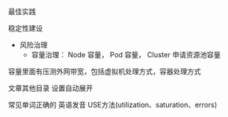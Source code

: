 最佳实践


稳定性建设

* 风险治理
  * 容量治理： Node 容量， Pod 容量， Cluster 申请资源池容量



容量里面有压测外网带宽，包括虚拟机处理方式，容器处理方式

文章其他目录 设置自动展开

常见单词正确的 英语发音
USE方法(utilization、saturation、errors)

